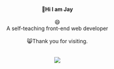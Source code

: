 
<p align="center">
  <b> 👋Hi I am Jay</b><br>
  <br>
   😄
  <br>
  A self-teaching front-end web developer 
  <br>
  <br>
   😸Thank you for visiting.<br>
  <br>
  <br>
  <img src="https://media.giphy.com/media/xUPGcyi4YxcZp8dWZq/giphy.gif">
</p>


<!--
**a331998513/a331998513** is a ✨ _special_ ✨ repository because its `README.md` (this file) appears on your GitHub profile.

Here are some ideas to get you started:

- 🔭 I’m currently working on ...
- 🌱 I’m currently learning ...
- 👯 I’m looking to collaborate on ...
- 🤔 I’m looking for help with ...
- 💬 Ask me about ...
- 📫 How to reach me: ...
- 😄 Pronouns: ...
- ⚡ Fun fact: ...
-->

